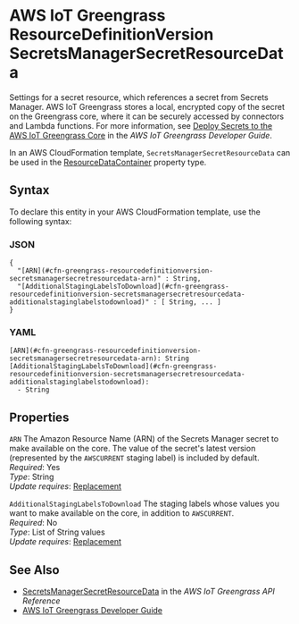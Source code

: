 # AWS IoT Greengrass ResourceDefinitionVersion SecretsManagerSecretResourceData<a name="aws-properties-greengrass-resourcedefinitionversion-secretsmanagersecretresourcedata"></a>

<a name="aws-properties-greengrass-resourcedefinitionversion-secretsmanagersecretresourcedata-description"></a>Settings for a secret resource, which references a secret from Secrets Manager\. AWS IoT Greengrass stores a local, encrypted copy of the secret on the Greengrass core, where it can be securely accessed by connectors and Lambda functions\. For more information, see [Deploy Secrets to the AWS IoT Greengrass Core](https://docs.aws.amazon.com/greengrass/latest/developerguide/secrets.html) in the *AWS IoT Greengrass Developer Guide*\.

<a name="aws-properties-greengrass-resourcedefinitionversion-secretsmanagersecretresourcedata-inheritance"></a> In an AWS CloudFormation template, `SecretsManagerSecretResourceData` can be used in the [ResourceDataContainer](aws-properties-greengrass-resourcedefinitionversion-resourcedatacontainer.md) property type\.

## Syntax<a name="aws-properties-greengrass-resourcedefinitionversion-secretsmanagersecretresourcedata-syntax"></a>

To declare this entity in your AWS CloudFormation template, use the following syntax:

### JSON<a name="aws-properties-greengrass-resourcedefinitionversion-secretsmanagersecretresourcedata-syntax.json"></a>

```
{
  "[ARN](#cfn-greengrass-resourcedefinitionversion-secretsmanagersecretresourcedata-arn)" : String,
  "[AdditionalStagingLabelsToDownload](#cfn-greengrass-resourcedefinitionversion-secretsmanagersecretresourcedata-additionalstaginglabelstodownload)" : [ String, ... ]
}
```

### YAML<a name="aws-properties-greengrass-resourcedefinitionversion-secretsmanagersecretresourcedata-syntax.yaml"></a>

```
[ARN](#cfn-greengrass-resourcedefinitionversion-secretsmanagersecretresourcedata-arn): String
[AdditionalStagingLabelsToDownload](#cfn-greengrass-resourcedefinitionversion-secretsmanagersecretresourcedata-additionalstaginglabelstodownload): 
  - String
```

## Properties<a name="aws-properties-greengrass-resourcedefinitionversion-secretsmanagersecretresourcedata-properties"></a>

`ARN`  <a name="cfn-greengrass-resourcedefinitionversion-secretsmanagersecretresourcedata-arn"></a>
The Amazon Resource Name \(ARN\) of the Secrets Manager secret to make available on the core\. The value of the secret's latest version \(represented by the `AWSCURRENT` staging label\) is included by default\.  
 *Required*: Yes  
 *Type*: String  
 *Update requires*: [Replacement](using-cfn-updating-stacks-update-behaviors.md#update-replacement) 

`AdditionalStagingLabelsToDownload`  <a name="cfn-greengrass-resourcedefinitionversion-secretsmanagersecretresourcedata-additionalstaginglabelstodownload"></a>
The staging labels whose values you want to make available on the core, in addition to `AWSCURRENT`\.  
 *Required*: No  
 *Type*: List of String values  
 *Update requires*: [Replacement](using-cfn-updating-stacks-update-behaviors.md#update-replacement) 

## See Also<a name="aws-properties-greengrass-resourcedefinitionversion-secretsmanagersecretresourcedata-seealso"></a>
+ [SecretsManagerSecretResourceData](https://docs.aws.amazon.com/greengrass/latest/apireference/definitions-secretsmanagersecretresourcedata.html) in the *AWS IoT Greengrass API Reference*
+ [AWS IoT Greengrass Developer Guide](https://docs.aws.amazon.com/greengrass/latest/developerguide/)